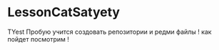 # LessonCatSatyety
TYest
Пробую учится создовать репозитории и редми файлы ! как пойдет посмотрим ! 

